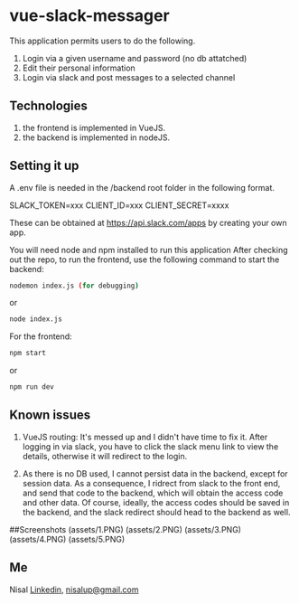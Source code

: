 # vue-slack-messager
This application permits users to do the following.
1) Login via a given username and password (no db attatched)
2) Edit their personal information
3) Login via slack and post messages to a selected channel

## Technologies
1) the frontend is implemented in VueJS.
2) the backend is implemented in nodeJS.

## Setting it up
A .env file is needed in the /backend root folder in the following format.

SLACK_TOKEN=xxx
CLIENT_ID=xxx
CLIENT_SECRET=xxxx

These can be obtained at https://api.slack.com/apps by creating your own app.

You will need node and npm installed to run this application
After checking out the repo, to run the frontend, use the following command to start the backend:

```bash
nodemon index.js (for debugging)
```
or
```bash
node index.js
```

For the frontend:

```bash
npm start
```
or
```bash
npm run dev
```

## Known issues
1) VueJS routing: It's messed up and I didn't have time to fix it. After logging in via slack, you have to click the slack menu link to view the details, otherwise it will redirect to the login. 

2) As there is no DB used, I cannot persist data in the backend, except for session data. As a consequence, I ridrect from slack to the front end, and send that code to the backend, which will obtain the access code and other data.
Of course, ideally, the access codes should be saved in the backend, and the slack redirect should head to the backend as well.

##Screenshots
(assets/1.PNG)
(assets/2.PNG)
(assets/3.PNG)
(assets/4.PNG)
(assets/5.PNG)

## Me
Nisal [Linkedin](https://linkedin.com/in/nisalup/), nisalup@gmail.com
